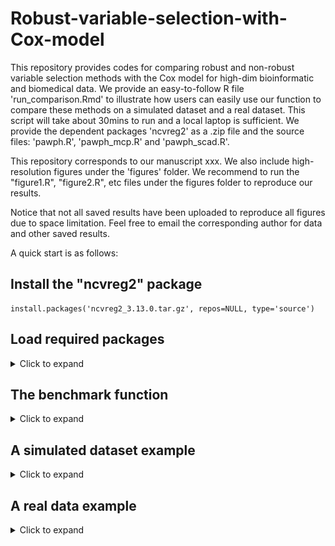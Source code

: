 # Robust-variable-selection-with-Cox-model

This repository provides codes for comparing robust and non-robust variable selection methods with the Cox model for high-dim bioinformatic and biomedical data. We provide an easy-to-follow R file 'run_comparison.Rmd' to illustrate how users can easily use our function to compare these methods on a simulated dataset and a real dataset. This script will take about 30mins to run and a local laptop is sufficient. 
We provide the dependent packages 'ncvreg2' as a .zip file and the source files: 'pawph.R', 'pawph_mcp.R' and 'pawph_scad.R'. 

This repository corresponds to our manuscript xxx. We also include high-resolution figures under the 'figures' folder. We recommend to run the "figure1.R", "figure2.R", etc files under the figures folder to reproduce our results. 

Notice that not all saved results have been uploaded to reproduce all figures due to space limitation. Feel free to email the corresponding author for data and other saved results. 

A quick start is as follows:


## Install the "ncvreg2" package
```
install.packages('ncvreg2_3.13.0.tar.gz', repos=NULL, type='source')
```
## Load required packages

<details>
<summary>Click to expand</summary>
  
```r
library(Matrix)
library(dplyr)
library(survival)
library(glmnet)
library(ncvreg)
library(ggplot2)
library(caret)
library(Hmisc)
library(SIS)
library(MASS)
library(ncvreg2)
library(faux)
library(ggpubr)
library(hdnom)
library(purrr)
library(reshape2)
library(data.table)
library(gbm)
```
</details>

## The benchmark function

<details>
<summary>Click to expand</summary>
  
```
result_cal=function(current_data2,model_name){
  X=as.matrix(current_data2[,!colnames(current_data2)%in%c("time","status")])
  y=Surv(current_data2$time,current_data2$status)
  time=current_data2$time
  status=current_data2$status
  if(model_name=="pawph"){
    model6 <- prcoxreg(y,X, seed=1, alpha= 0.5)
    # PAWPH estimator
    result=model6$betaHat_re
    output=result[result!=0]}
  if(model_name=="ncvreg"){
    #ncvreg
    method1<-ncvreg::cv.ncvsurv(X,y,gamma=3,penalty="MCP",alpha=1,nfolds=10)
    result=method1$fit$beta[,which(method1$fit$lambda==method1$lambda.min)]
    output=result[result!=0]
  }
  if(model_name=="SIS"){
    model2=SIS(X,y,family='cox', penalty='lasso', tune='bic', varISIS='cons',seed=41,nfolds = 10,type.measure = "deviance")
    #colnames(X)[model2$ix]
    result=model2$coef.est
    output=result[result!=0]
  }
  if(model_name=="lasso"){
    #lasso
    fitlasso1<-hdnom::fit_lasso(X, Surv(time, status), nfolds = 10, rule = "lambda.min")
    mat=fitlasso1$model$beta
    non_zero_indices <- which(mat[] != 0, arr.ind = TRUE)
    non_zero_values_lasso1 <- data.frame(
      Name = rownames(mat)[non_zero_indices[, 1]],
      Value = mat@x
    )
    output=non_zero_values_lasso1
  }
  if(model_name=="enet"){
    #enet
    fitenet1<-hdnom::fit_enet(X, Surv(time, status), nfolds = 10, rule = "lambda.min")
    mat=fitenet1$model$beta
    non_zero_indices <- which(mat[] != 0, arr.ind = TRUE)
    non_zero_values_enet1 <- data.frame(
      Name = rownames(mat)[non_zero_indices[, 1]],
      Value = mat@x
    )
    output=non_zero_values_enet1
  }
  if(model_name=="alasso"){
    #alasso
    fitlasso1<-hdnom::fit_alasso(X, Surv(time, status), nfolds = 10, rule = "lambda.min")
    mat=fitlasso1$model$beta
    non_zero_indices <- which(mat[] != 0, arr.ind = TRUE)
    non_zero_values_lasso1 <- data.frame(
      Name = rownames(mat)[non_zero_indices[, 1]],
      Value = mat@x
    )
    output=non_zero_values_lasso1
  }
  if(model_name=="aenet"){
    #aenet
    fitenet1<-hdnom::fit_aenet(X, Surv(time, status), nfolds = 10, rule = "lambda.min")
    mat=fitenet1$model$beta
    non_zero_indices <- which(mat[] != 0, arr.ind = TRUE)
    non_zero_values_enet1 <- data.frame(
      Name = rownames(mat)[non_zero_indices[, 1]],
      Value = mat@x
    )
    output=non_zero_values_enet1
  }
  if(model_name=="scad"){
    #alasso
    fitlasso1<-hdnom::fit_scad(X, Surv(time, status), nfolds = 10)
    mat=fitlasso1$model$beta
    non_zero_indices <- which(mat[] != 0, arr.ind = TRUE)
    non_zero_values_lasso1 <- data.frame(
      Name = rownames(mat)[non_zero_indices[, 1]],
      Value = mat[non_zero_indices[, 1],1]
    )
    output=non_zero_values_lasso1
  }
  if(model_name=="mnet"){
    #aenet
    fitenet1<-hdnom::fit_mnet(X, Surv(time, status), nfolds = 10)
    mat=fitenet1$model$beta
    non_zero_indices <- which(mat[] != 0, arr.ind = TRUE)
    non_zero_values_lasso1 <- data.frame(
      Name = rownames(mat)[non_zero_indices[, 1]],
      Value = mat[non_zero_indices[, 1],1]
    )
    output=non_zero_values_lasso1
  }
  if(model_name=="snet"){
    #aenet
    fitenet1<-hdnom::fit_snet(X, Surv(time, status), nfolds = 10)
    mat=fitenet1$model$beta
    non_zero_indices <- which(mat[] != 0, arr.ind = TRUE)
    non_zero_values_lasso1 <- data.frame(
      Name = rownames(mat)[non_zero_indices[, 1]],
      Value = mat[non_zero_indices[, 1],1]
    )
    output=non_zero_values_lasso1
  }
  return(list(output,table(current_data2$status)))
}
```
</details>

## A simulated dataset example

<details>
<summary>Click to expand</summary>
  
### The function for survival data simulation
```
sim_data_fun=function(seed,n,p,beta,outlier,h0,k.shape,outlier_percentage){
  set.seed(seed)
  corr_matrix <- matrix(0.1, nrow = p, ncol = p)
  diag(corr_matrix) <- 1
  #first 3 are highly correlated
  corr_matrix[1, 2] <- 0.9
  corr_matrix[1, 3] <- 0.9
  corr_matrix[2, 1] <- 0.9
  corr_matrix[3, 1] <- 0.9
  corr_matrix[2, 3] <- 0.9
  corr_matrix[3, 2] <- 0.9
  #4,5,6 are highly correlated
  corr_matrix[4, 5] <- 0.7
  corr_matrix[4, 6] <- 0.7
  corr_matrix[5, 4] <- 0.7
  corr_matrix[5, 6] <- 0.7
  corr_matrix[6, 4] <- 0.7
  corr_matrix[6, 5] <- 0.7
  #4 is not correlated with 1,2,3
  corr_matrix[1, 4] <- 0
  corr_matrix[2, 4] <- 0
  corr_matrix[3, 4] <- 0
  corr_matrix[4, 1] <- 0
  corr_matrix[4, 2] <- 0
  corr_matrix[4, 3] <- 0
  
  X <- mvrnorm(n, mu=rep(0,p),Sigma = corr_matrix)
  colnames(X)=paste0("X", 1:p, "")
  r.u <- runif(n)
  if(outlier==TRUE){
    num.out <- n*outlier_percentage#5%outliers
    gamma <- c(rep(0, n-num.out),  rep(5,ceiling(num.out)))
    ftime <- (-log(r.u)/((h0^k.shape)*exp(X %*% beta))+gamma)^(1/k.shape)
    ctime=runif(n,min=0,max=10)
    time <- pmin(ftime, ctime)
    status <- as.numeric(ftime <= ctime)
    current_data2=cbind.data.frame(time,status,X)
  } else{
    
    ftime <- (-log(r.u)/((h0^k.shape)*exp(X %*% beta)))^(1/k.shape)
    ctime=runif(n,min=0,max=10)
    time <- pmin(ftime, ctime)
    status <- as.numeric(ftime <= ctime)
    current_data2=cbind.data.frame(time,status,X)
  }
  return(current_data2)
}

```

### Vary outlier levels
```
run_fun_outlier=function(iter,model_name,outlier,h0,k.shape,outlier_percentage){
  current_data=sim_data_fun(iter,n=300,p=1000,beta=c(0,0,3,0,-3,0,rep(0,1000-7),5),outlier,h0=0.5,k.shape=5,outlier_percentage=outlier_percentage)
  result_cal_result=result_cal(current_data,model_name)
  return(result_cal_result)
}
```

### Run examples
```
result1=run_fun_outlier(1,model_name = "lasso",outlier = FALSE)
result2=run_fun_outlier(1,model_name = "lasso",outlier = TRUE,outlier_percentage = 0.05)
```

### Results: This results show the selected variables and their estimated coefficients.
![Example Image](figures/image.png)

</details>

## A real data example

<details>
<summary>Click to expand</summary>
  
### Load the data from a .csv file
```
current_data=read.csv("UVM.csv")
current_data2=current_data
colnames(current_data2)[(dim(current_data2)[2]-2):dim(current_data2)[2]]=c("control_var","status","time")
current_data2$time=as.numeric(current_data2$time)
current_data2=current_data2[current_data2$time>0,]
current_data2=current_data2[!is.na(current_data2$time),]
current_data2$control_var=ifelse(current_data2$control_var=="FEMALE",0,1) #female is group0 as the proportion control
current_data2=current_data2[,-which(colnames(current_data2)=="control_var")]
current_data2=current_data2[,-1]
dim(current_data2)
```


### Get results
```
lasso_result=result_cal(current_data2,model_name="lasso")
enet_result=result_cal(current_data2,model_name="enet")
mnet_result=result_cal(current_data2,model_name="mnet")
snet_result=result_cal(current_data2,model_name="snet")
source("pawph_mcp.R")
pawphmcp_result=result_cal(current_data2,model_name="pawph")
source("pawph_scad.R")
pawphscad_result=result_cal(current_data2,model_name="pawph")
sis_result=result_cal(current_data2,model_name="SIS")

```

### Summarise results in a heatmap
[Download PDF](figures/uvm_heatmap0613.pdf)

</details>
